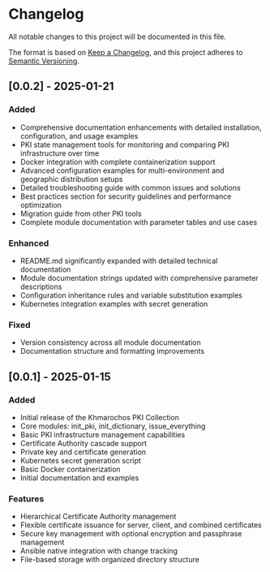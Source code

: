# Changelog

All notable changes to this project will be documented in this file.

The format is based on [Keep a Changelog](https://keepachangelog.com/en/1.0.0/),
and this project adheres to [Semantic Versioning](https://semver.org/spec/v2.0.0.html).

## [0.0.2] - 2025-01-21

### Added
- Comprehensive documentation enhancements with detailed installation, configuration, and usage examples
- PKI state management tools for monitoring and comparing PKI infrastructure over time
- Docker integration with complete containerization support
- Advanced configuration examples for multi-environment and geographic distribution setups
- Detailed troubleshooting guide with common issues and solutions
- Best practices section for security guidelines and performance optimization
- Migration guide from other PKI tools
- Complete module documentation with parameter tables and use cases

### Enhanced
- README.md significantly expanded with detailed technical documentation
- Module documentation strings updated with comprehensive parameter descriptions
- Configuration inheritance rules and variable substitution examples
- Kubernetes integration examples with secret generation

### Fixed
- Version consistency across all module documentation
- Documentation structure and formatting improvements

## [0.0.1] - 2025-01-15

### Added
- Initial release of the Khmarochos PKI Collection
- Core modules: init_pki, init_dictionary, issue_everything
- Basic PKI infrastructure management capabilities
- Certificate Authority cascade support
- Private key and certificate generation
- Kubernetes secret generation script
- Basic Docker containerization
- Initial documentation and examples

### Features
- Hierarchical Certificate Authority management
- Flexible certificate issuance for server, client, and combined certificates
- Secure key management with optional encryption and passphrase management
- Ansible native integration with change tracking
- File-based storage with organized directory structure